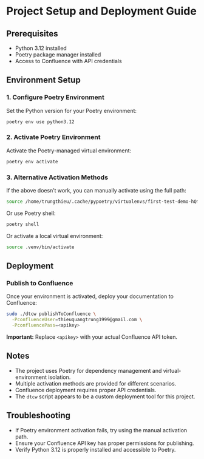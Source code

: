 # Project Setup and Deployment Guide

## Prerequisites

- Python 3.12 installed  
- Poetry package manager installed  
- Access to Confluence with API credentials  

## Environment Setup

### 1. Configure Poetry Environment

Set the Python version for your Poetry environment:

```bash
poetry env use python3.12
```

### 2. Activate Poetry Environment

Activate the Poetry-managed virtual environment:

```bash
poetry env activate
```

### 3. Alternative Activation Methods

If the above doesn’t work, you can manually activate using the full path:

```bash
source /home/trungthieu/.cache/pypoetry/virtualenvs/first-test-demo-hQf9xYdT-py3.12/bin/activate
```

Or use Poetry shell:

```bash
poetry shell
```

Or activate a local virtual environment:

```bash
source .venv/bin/activate
```

## Deployment

### Publish to Confluence

Once your environment is activated, deploy your documentation to Confluence:

```bash
sudo ./dtcw publishToConfluence \
  -PconfluenceUser=thieuquangtrung1999@gmail.com \
  -PconfluencePass=<apikey>
```

**Important:** Replace `<apikey>` with your actual Confluence API token.

## Notes

- The project uses Poetry for dependency management and virtual-environment isolation.  
- Multiple activation methods are provided for different scenarios.  
- Confluence deployment requires proper API credentials.  
- The `dtcw` script appears to be a custom deployment tool for this project.  

## Troubleshooting

- If Poetry environment activation fails, try using the manual activation path.  
- Ensure your Confluence API key has proper permissions for publishing.  
- Verify Python 3.12 is properly installed and accessible to Poetry.  

